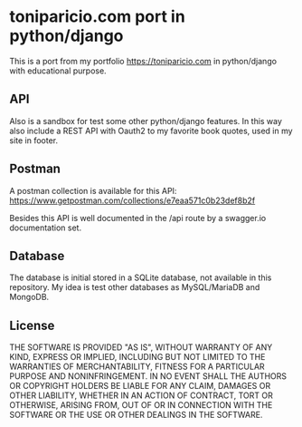 # toniparicio.com port in python/django

This is a port from my portfolio https://toniparicio.com in python/django with educational purpose.

## API
Also is a sandbox for test some other python/django features. In this way also include a REST API with Oauth2 to my favorite book quotes, used in my site in footer.

## Postman
A postman collection is available for this API:
https://www.getpostman.com/collections/e7eaa571c0b23def8b2f

Besides this API is well documented in  the /api route by a swagger.io documentation set.

## Database
The database is initial stored in a SQLite database, not available in this repository. My idea is test other databases as MySQL/MariaDB and MongoDB.

## License
THE SOFTWARE IS PROVIDED "AS IS", WITHOUT WARRANTY OF ANY KIND, EXPRESS OR IMPLIED, INCLUDING BUT NOT LIMITED TO THE WARRANTIES OF MERCHANTABILITY, FITNESS FOR A PARTICULAR PURPOSE AND NONINFRINGEMENT. IN NO EVENT SHALL THE AUTHORS OR COPYRIGHT HOLDERS BE LIABLE FOR ANY CLAIM, DAMAGES OR OTHER LIABILITY, WHETHER IN AN ACTION OF CONTRACT, TORT OR OTHERWISE, ARISING FROM, OUT OF OR IN CONNECTION WITH THE SOFTWARE OR THE USE OR OTHER DEALINGS IN THE SOFTWARE.
